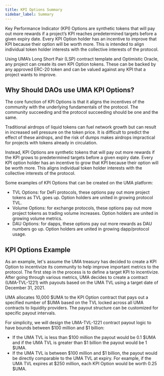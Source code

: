 ```yaml
---
title: KPI Options Summary
sidebar_label: Summary
---
```


Key Performance Indicator (KPI) Options are synthetic tokens that will pay out more rewards if a project’s KPI reaches predetermined targets before a given expiry date. Every KPI Option holder has an incentive to improve that KPI because their option will be worth more. This is intended to align individual token holder interests with the collective interests of the protocol.

Using UMA’s Long Short Pair (LSP) contract template and Optimistic Oracle, any project can create its own KPI Option tokens. These can be backed by any approved ERC-20 token and can be valued against any KPI that a project wants to improve.

## Why Should DAOs use UMA KPI Options?

The core function of KPI Options is that it aligns the incentives of the community with the underlying fundamentals of the protocol. The community succeeding and the protocol succeeding should be one and the same.

Traditional airdrops of liquid tokens can fuel network growth but can result in increased sell pressure on the token price. It is difficult to predict the effect of these airdrops, and the risk of dumps makes airdrops impractical for projects with tokens already in circulation.

Instead, KPI Options are synthetic tokens that will pay out more rewards if the KPI grows to predetermined targets before a given expiry date. Every KPI option holder has an incentive to grow that KPI because their option will be worth more. This aligns individual token holder interests with the collective interests of the protocol.

Some examples of KPI Options that can be created on the UMA platform:

- TVL Options: for DeFi protocols, these options pay out more project tokens as TVL goes up. Option holders are united in growing protocol TVL.
- Volume Options: for exchange protocols, these options pay out more project tokens as trading volume increases. Option holders are united in growing volume metrics.
- DAU Options: for dapps, these options pay out more rewards as DAU numbers go up. Option holders are united in growing dapp/protocol usage.

## KPI Options Example

As an example, let's assume the UMA treasury has decided to create a KPI Option to incentivize its community to help improve important metrics to the protocol. The first step in the process is to define a target KPI to incentivize. After going through various metrics, UMA decides to create a contract (UMA-TVL-1221) with payouts based on the UMA TVL using a target date of December 31, 2021.

UMA allocates 10,000 $UMA to the KPI Option contract that pays out a specified number of $UMA based on the TVL locked across all UMA contracts to liquidity providers. The payout structure can be customized for specific payout intervals. 

For simplicity, we will design the UMA-TVL-1221 contract payout logic to have bounds between $100 million and $1 billion:
- If the UMA TVL is less than $100 million the payout would be 0.1 $UMA and if the UMA TVL is greater than $1 billion the payout would be 1 $UMA. 
- If the UMA TVL is between $100 million and $1 billion, the payout would be directly comparable to the UMA TVL at expiry. For example, if the UMA TVL expires at $250 million, each KPI Option would be worth 0.25 $UMA.